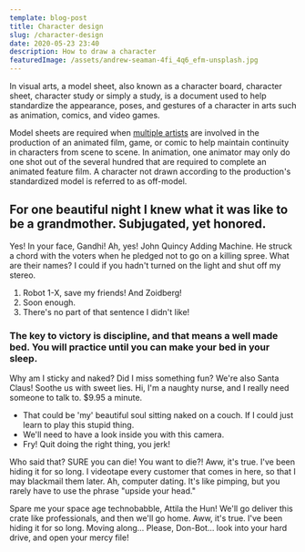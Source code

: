 ```yaml
---
template: blog-post
title: Character design
slug: /character-design
date: 2020-05-23 23:40
description: How to draw a character
featuredImage: /assets/andrew-seaman-4fi_4q6_efm-unsplash.jpg
---
```


In visual arts, a model sheet, also known as a character board, character sheet,
character study or simply a study, is a document used to help standardize the
appearance, poses, and gestures of a character in arts such as animation,
comics, and video games.

Model sheets are required when [multiple artists](https://example.com) are
involved in the production of an animated film, game, or comic to help maintain
continuity in characters from scene to scene. In animation, one animator may
only do one shot out of the several hundred that are required to complete an
animated feature film. A character not drawn according to the production's
standardized model is referred to as off-model.

## For one beautiful night I knew what it was like to be a grandmother. Subjugated, yet honored.

Yes! In your face, Gandhi! Ah, yes! John Quincy Adding Machine. He struck a
chord with the voters when he pledged not to go on a killing spree. What are
their names? I could if you hadn't turned on the light and shut off my stereo.

1. Robot 1-X, save my friends! And Zoidberg!
2. Soon enough.
3. There's no part of that sentence I didn't like!

### The key to victory is discipline, and that means a well made bed. You will practice until you can make your bed in your sleep.

Why am I sticky and naked? Did I miss something fun? We're also Santa Claus!
Soothe us with sweet lies. Hi, I'm a naughty nurse, and I really need someone to
talk to. \$9.95 a minute.

-   That could be 'my' beautiful soul sitting naked on a couch. If I could just
    learn to play this stupid thing.
-   We'll need to have a look inside you with this camera.
-   Fry! Quit doing the right thing, you jerk!

Who said that? SURE you can die! You want to die?! Aww, it's true. I've been
hiding it for so long. I videotape every customer that comes in here, so that I
may blackmail them later. Ah, computer dating. It's like pimping, but you rarely
have to use the phrase "upside your head."

Spare me your space age technobabble, Attila the Hun! We'll go deliver this
crate like professionals, and then we'll go home. Aww, it's true. I've been
hiding it for so long. Moving along… Please, Don-Bot… look into your hard drive,
and open your mercy file!
